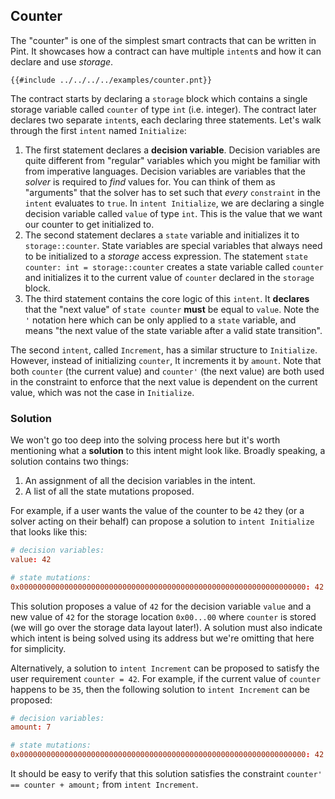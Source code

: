 ## Counter

The "counter" is one of the simplest smart contracts that can be written in Pint. It showcases how a
contract can have multiple `intent`s and how it can declare and use _storage_.

```pint
{{#include ../../../../examples/counter.pnt}}
```

The contract starts by declaring a `storage` block which contains a single storage variable called
`counter` of type `int` (i.e. integer). The contract later declares two separate `intent`s, each
declaring three statements. Let's walk through the first `intent` named `Initialize`:

1. The first statement declares a **decision variable**. Decision variables are quite different from
   "regular" variables which you might be familiar with from imperative languages. Decision
   variables are variables that the _solver_ is required to _find_ values for. You can think of them
   as "arguments" that the solver has to set such that _every_ `constraint` in the `intent`
   evaluates to `true`. In `intent Initialize`, we are declaring a single decision variable called
   `value` of type `int`. This is the value that we want our counter to get initialized to.
1. The second statement declares a `state` variable and initializes it to `storage::counter`. State
   variables are special variables that always need to be initialized to a _storage_ access
   expression. The statement `state counter: int = storage::counter` creates a state variable called
   `counter` and initializes it to the current value of `counter` declared in the `storage` block.
1. The third statement contains the core logic of this `intent`. It **declares** that the "next
   value" of `state counter` **must** be equal to `value`. Note the `'` notation here which can be
   only applied to a `state` variable, and means "the next value of the state variable after a valid
   state transition".

The second `intent`, called `Increment`, has a similar structure to `Initialize`. However, instead
of initializing `counter`, It increments it by `amount`. Note that both `counter` (the current
value) and `counter'` (the next value) are both used in the constraint to enforce that the next
value is dependent on the current value, which was not the case in `Initialize`.

### Solution

We won't go too deep into the solving process here but it's worth mentioning what a **solution** to
this intent might look like. Broadly speaking, a solution contains two things:

1. An assignment of all the decision variables in the intent.
1. A list of all the state mutations proposed.

For example, if a user wants the value of the counter to be `42` they (or a solver acting on their
behalf) can propose a solution to `intent Initialize` that looks like this:

```toml
# decision variables:
value: 42

# state mutations:
0x0000000000000000000000000000000000000000000000000000000000000000: 42
```

This solution proposes a value of `42` for the decision variable `value` and a new value of `42` for
the storage location `0x00...00` where `counter` is stored (we will go over the storage data layout
later!). A solution must also indicate which intent is being solved using its address but we're
omitting that here for simplicity.

Alternatively, a solution to `intent Increment` can be proposed to satisfy the user requirement
`counter = 42`. For example, if the current value of `counter` happens to be `35`, then the
following solution to `intent Increment` can be proposed:

```toml
# decision variables:
amount: 7

# state mutations:
0x0000000000000000000000000000000000000000000000000000000000000000: 42
```

It should be easy to verify that this solution satisfies the constraint `counter' == counter +
amount;` from `intent Increment`.
